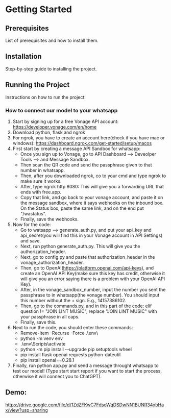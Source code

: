 # Getting Started

## Prerequisites

List of prerequisites and how to install them.

## Installation

Step-by-step guide to installing the project.

## Running the Project

Instructions on how to run the project:

### How to connect our model to your whatsapp

1) Start by signing up for a free Vonage API account: https://developer.vonage.com/en/home
2) Download python, flask and ngrok
3) For ngrok, you have to create an account here(check if you have mac or windows): https://dashboard.ngrok.com/get-started/setup/macos
4) First start by creating a message API Sandbox for whatsapp:
      - Once you sign up to Vonage, go to API Dashboard --> Deveolper Tools --> and Message Sandbox.
      - Then scan the QR code and send the passphrase given to that number in whatsapp.
      - Then, after you downloaded ngrok, co to your cmd and type ngrok to make sure it works.
      - After, type ngrok http 8080: This will give you a forwarding URL that ends with free.app.
      - Copy that link, and go back to your vonage account, and paste it on the message sandbox, where it says webhooks on the inbound box. On the Status box, paste the same link, and on the end put "/wastatus". 
      - Finally, save the webhooks.
5) Now for the code:
      - Go to watsapp --> generate_auth.py, and put your api_key and api_secret(you will find this in your Vonage account in API Settings) and save.
      - Next, run python generate_auth.py. This will give you the authorization_header.
      - Next, go to config.py and paste that authorization_header in the vonage_authorization_header.
      - Then, go to OpenAI(https://platform.openai.com/api-keys), and create an OpenAI API Key(make sure this key has credit, otherwise it will give you an error saying there is a problem with your OpenAI API Key).
      -  After, in the vonage_sandbox_number, input the number you sent the passphrase to in whatsapp(the vonage number). You should input this number without the + sign. E.g., 14157386102.
      -  Then, go to the commands.py, and in this part of the code: elif question != "JOIN LINT MUSIC", replace "JOIN LINT MUSIC" with your passphrase in all caps.
      -  Finally, save this.
  6) Next to run the code, you should enter these commands:
      - Remove-Item -Recurse -Force .\env\
      - python -m venv env
      - .\env\Scripts\activate
      - python -m pip install --upgrade pip setuptools wheel
      - pip install flask openai requests python-dateutil
      - pip install openai==0.28.1
7) Finally, run python app.py and send a message throught whatsapp to test our model! (Type start start report if you want to start the process, otherwise it will connect you to ChatGPT).

## Demo:
https://drive.google.com/file/d/1ZdZFKwC7FdsoWqDSDwNN1BUNR34xbHax/view?usp=sharing

